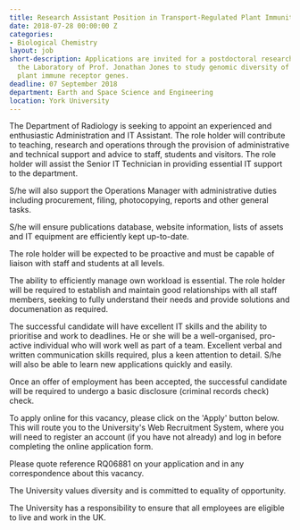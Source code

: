 ```yaml
---
title: Research Assistant Position in Transport-Regulated Plant Immunity
date: 2018-07-28 00:00:00 Z
categories:
- Biological Chemistry
layout: job
short-description: Applications are invited for a postdoctoral researcher to join
  the Laboratory of Prof. Jonathan Jones to study genomic diversity of intracellular
  plant immune receptor genes.
deadline: 07 September 2018
department: Earth and Space Science and Engineering
location: York University
---
```


<p>The Department of Radiology is seeking to appoint an experienced and enthusiastic Administration and IT Assistant. The role holder will contribute to teaching, research and operations through the provision of administrative and technical support and advice to staff, students and visitors. The role holder will assist the Senior IT Technician in providing essential IT support to the department.</p>
<p>S/he will also support the Operations Manager with administrative duties including procurement, filing, photocopying, reports and other general tasks.</p>
<p>S/he will ensure publications database, website information, lists of assets and IT equipment are efficiently kept up-to-date.</p>
<p>The role holder will be expected to be proactive and must be capable of liaison with staff and students at all levels.</p>
<p>The ability to efficiently manage own workload is essential. The role holder will be required to establish and maintain good relationships with all staff members, seeking to fully understand their needs and provide solutions and documenation as required.</p>
<p>The successful candidate will have excellent IT skills and the ability to prioritise and work to deadlines. He or she will be a well-organised, pro-active individual who will work well as part of a team. Excellent verbal and written communication skills required, plus a keen attention to detail. S/he will also be able to learn new applications quickly and easily.</p>
<p>Once an offer of employment has been accepted, the successful candidate will be required to undergo a basic disclosure (criminal records check) check.</p>
<p>To apply online for this vacancy, please click on the 'Apply' button below. This will route you to the University's Web Recruitment System, where you will need to register an account (if you have not already) and log in before completing the online application form. </p>
<p>Please quote reference RQ06881 on your application and in any correspondence about this vacancy.</p>
<p>The University values diversity and is committed to equality of opportunity.</p>
<p>The University has a responsibility to ensure that all employees are eligible to live and work in the UK.</p>
